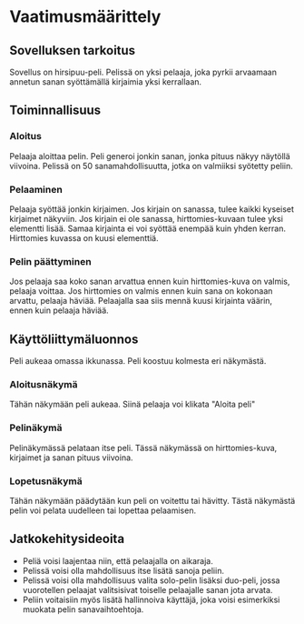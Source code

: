 # Vaatimusmäärittely

## Sovelluksen tarkoitus

Sovellus on hirsipuu-peli. Pelissä on yksi pelaaja, joka pyrkii arvaamaan annetun sanan syöttämällä kirjaimia yksi kerrallaan. 


## Toiminnallisuus

### Aloitus

Pelaaja aloittaa pelin. Peli generoi jonkin sanan, jonka pituus näkyy näytöllä viivoina. Pelissä on 50 sanamahdollisuutta, jotka on valmiiksi syötetty peliin. 

### Pelaaminen
Pelaaja syöttää jonkin kirjaimen. Jos kirjain on sanassa, tulee kaikki kyseiset kirjaimet näkyviin. Jos kirjain ei ole sanassa, hirttomies-kuvaan tulee yksi elementti lisää.
Samaa kirjainta ei voi syöttää enempää kuin yhden kerran. Hirttomies kuvassa on kuusi elementtiä. 

### Pelin päättyminen
Jos pelaaja saa koko sanan arvattua ennen kuin hirttomies-kuva on valmis, pelaaja voittaa. Jos hirttomies on valmis ennen kuin sana on kokonaan arvattu, pelaaja häviää. 
Pelaajalla saa siis mennä kuusi kirjainta väärin, ennen kuin pelaaja häviää. 

## Käyttöliittymäluonnos
Peli aukeaa omassa ikkunassa. Peli koostuu kolmesta eri näkymästä. 

### Aloitusnäkymä
Tähän näkymään peli aukeaa. Siinä pelaaja voi klikata "Aloita peli"

### Pelinäkymä
Pelinäkymässä pelataan itse peli. Tässä näkymässä on hirttomies-kuva, kirjaimet ja sanan pituus viivoina. 

### Lopetusnäkymä
Tähän näkymään päädytään kun peli on voitettu tai hävitty. Tästä näkymästä pelin voi pelata uudelleen tai lopettaa pelaamisen. 


## Jatkokehitysideoita
- Peliä voisi laajentaa niin, että pelaajalla on aikaraja. 
- Pelissä voisi olla mahdollisuus itse lisätä sanoja peliin. 
- Pelissä voisi olla mahdollisuus valita solo-pelin lisäksi duo-peli, jossa vuorotellen pelaajat valitsisivat toiselle pelaajalle sanan jota arvata. 
- Peliin voitaisiin myös lisätä hallinnoiva käyttäjä, joka voisi esimerkiksi muokata pelin sanavaihtoehtoja. 


